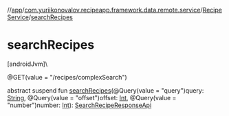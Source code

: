 //[app](../../../index.md)/[com.yuriikonovalov.recipeapp.framework.data.remote.service](../index.md)/[RecipeService](index.md)/[searchRecipes](search-recipes.md)

# searchRecipes

[androidJvm]\

@GET(value = &quot;/recipes/complexSearch&quot;)

abstract suspend fun [searchRecipes](search-recipes.md)(@Query(value = &quot;query&quot;)query: [String](https://kotlinlang.org/api/latest/jvm/stdlib/kotlin/-string/index.html), @Query(value = &quot;offset&quot;)offset: [Int](https://kotlinlang.org/api/latest/jvm/stdlib/kotlin/-int/index.html), @Query(value = &quot;number&quot;)number: [Int](https://kotlinlang.org/api/latest/jvm/stdlib/kotlin/-int/index.html)): [SearchRecipeResponseApi](../../com.yuriikonovalov.recipeapp.framework.data.remote.model/-search-recipe-response-api/index.md)
